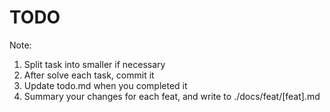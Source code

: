 # TODO

Note:

1. Split task into smaller if necessary
2. After solve each task, commit it
3. Update todo.md when you completed it
4. Summary your changes for each feat, and write to ./docs/feat/[feat].md
